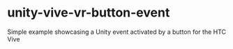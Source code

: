 # unity-vive-vr-button-event
Simple example showcasing a Unity event activated by a button for the HTC Vive
